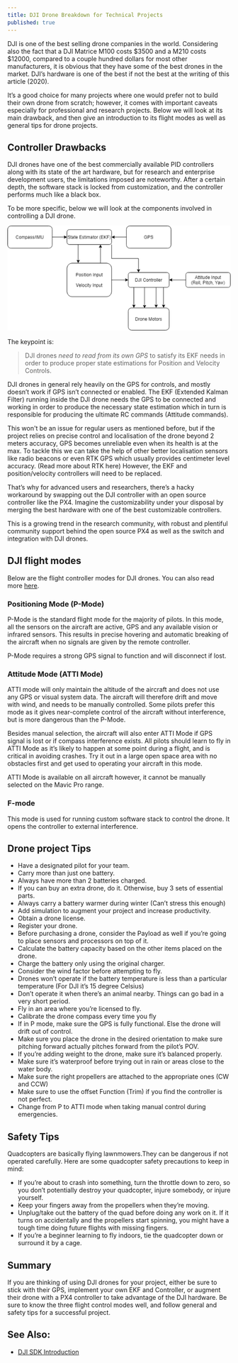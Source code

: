 ```yaml
---
title: DJI Drone Breakdown for Technical Projects
published: true
---
```

DJI is one of the best selling drone companies in the world. Considering also the fact that a DJI Matrice M100 costs  $3500 and a M210 costs $12000, compared to a couple hundred dollars for most other manufacturers, it is obvious that they have some of the best drones in the market. DJI’s hardware is one of the best if not the best at the writing of this article (2020). 

It’s a good choice for many projects where one would prefer not to build their own drone from scratch; however, it comes with important caveats especially for professional and research projects. Below we will look at its main drawback, and then give an introduction to its flight modes as well as general tips for drone projects.


## Controller Drawbacks
DJI drones have one of the best commercially available PID controllers along with its state of the art hardware, but for research and enterprise development users, the limitations imposed are noteworthy. After a certain depth, the software stack is locked from customization, and the controller performs much like a black box.

To be more specific, below we will look at the components involved in controlling a DJI drone.

![DJI Control Scheme](../../assets/images/DJI.png)

The keypoint is:
> DJI drones *need to read from its own GPS* to satisfy its EKF needs in order to produce proper state estimations for Position and Velocity Controls.

DJI drones in general rely heavily on the GPS for controls, and mostly doesn’t work if GPS isn’t connected or enabled. The EKF (Extended Kalman Filter) running inside the DJI drone needs the GPS to be connected and working in order to produce the necessary state estimation which in turn is responsible for producing the ultimate RC commands (Attitude commands).

This won't be an issue for regular users as mentioned before, but if the project relies on precise control and localisation of the drone beyond 2 meters accuracy, GPS becomes unreliable even when its health is at the max. To tackle this we can take the help of other better localisation sensors like radio beacons or even RTK GPS which usually provides centimeter level accuracy. 
(Read more about RTK here) However, the EKF and position/velocity controllers will need to be replaced.

That’s why for advanced users and researchers, there’s a hacky workaround by swapping out the DJI controller with an open source controller like the PX4. Imagine the customizability under your disposal by merging the best hardware with one of the best customizable controllers.

This is a growing trend in the research community, with robust and plentiful community support  behind the open source PX4 as well as the switch and integration with DJI drones.


## DJI flight modes
Below are the flight controller modes for DJI drones. You can also read more [here](https://www.heliguy.com/blog/2017/11/08/dji-intelligent-flight-modes/).

### Positioning Mode (P-Mode)
P-Mode is the standard flight mode for the majority of pilots. In this mode, all the sensors on the aircraft are active, GPS and any available vision or infrared sensors. This results in precise hovering and automatic breaking of the aircraft when no signals are given by the remote controller.

P-Mode requires a strong GPS signal to function and will disconnect if lost.

### Attitude Mode (ATTI Mode)
ATTI mode will only maintain the altitude of the aircraft and does not use any GPS or visual system data. The aircraft will therefore drift and move with wind, and needs to be manually controlled. Some pilots prefer this mode as it gives near-complete control of the aircraft without interference, but is more dangerous than the P-Mode.

Besides manual selection, the aircraft will also enter ATTI Mode if GPS signal is lost or if compass interference exists. All pilots should learn to fly in ATTI Mode as it’s likely to happen at some point during a flight, and is critical in avoiding crashes. Try it out in a large open space area with no obstacles first and get used to operating your aircraft in this mode.

ATTI Mode is available on all aircraft however, it cannot be manually selected on the Mavic Pro range.

### F-mode
This mode is used for running custom software stack to control the drone. It opens the controller to external interference.


## Drone project Tips
- Have a designated pilot for your team.
- Carry more than just one battery.
- Always have more than 2 batteries charged.
- If you can buy an extra drone, do it. Otherwise, buy 3 sets of essential parts.
- Always carry a battery warmer during winter (Can’t stress this enough)
- Add simulation to augment your project and increase productivity.
- Obtain a drone license. 
- Register your drone.
- Before purchasing a drone, consider the Payload as well if you’re going to place sensors and processors on top of it.
- Calculate the battery capacity based on the other items placed on the drone.
- Charge the battery only using the original charger.
- Consider the wind factor before attempting to fly. 
- Drones won’t operate if the battery temperature is less than a particular temperature (For DJI it’s 15 degree Celsius)
- Don’t operate it when there’s an animal nearby. Things can go bad in a very short period.
- Fly in an area where you’re licensed to fly.
- Calibrate the drone compass every time you fly
- If in P mode, make sure the GPS is fully functional. Else the drone will drift out of control.
- Make sure you place the drone in the desired orientation to make sure pitching forward actually pitches forward from the pilot’s POV.
- If you’re adding weight to the drone, make sure it’s balanced properly.
- Make sure it’s waterproof before trying out in rain or areas close to the water body.
- Make sure the right propellers are attached to the appropriate ones (CW and CCW)
- Make sure to use the offset Function (Trim) if you find the controller is not perfect.
- Change from P to ATTI mode when taking manual control during emergencies.

## Safety Tips
Quadcopters are basically flying lawnmowers.They can be dangerous if not operated carefully.
Here are some quadcopter safety precautions to keep in mind:

- If you’re about to crash into something, turn the throttle down to zero, so you don’t potentially destroy your quadcopter, injure somebody, or injure yourself.
- Keep your fingers away from the propellers when they’re moving.
- Unplug/take out the battery of the quad before doing any work on it. If it turns on accidentally and the propellers start spinning, you might have a tough time doing future flights with missing fingers.
- If you’re a beginner learning to fly indoors, tie the quadcopter down or surround it by a cage.


## Summary
If you are thinking of using DJI drones for your project, either be sure to stick with their GPS, implement your own EKF and Controller, or augment their drone with a PX4 controller to take advantage of the DJI hardware. Be sure to know the three flight control modes well, and follow general and safety tips for a successful project.

## See Also:
- [DJI SDK Introduction](https://roboticsknowledgebase.com/wiki/common-platforms/dji-sdk/)

